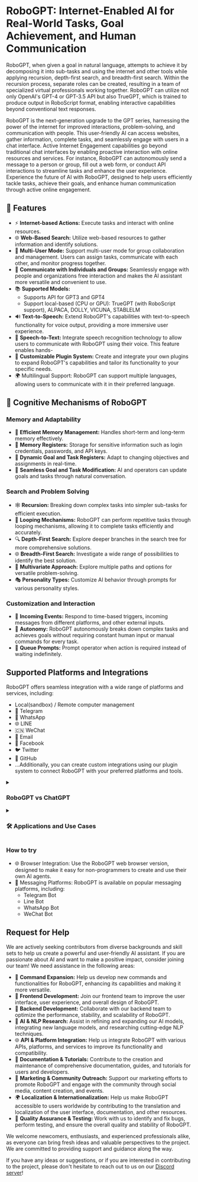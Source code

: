 # RoboGPT: Internet-Enabled AI for Real-World Tasks, Goal Achievement, and Human Communication

RoboGPT, when given a goal in natural language, attempts to achieve it by decomposing it into sub-tasks and using the internet and other tools while applying recursion, depth-first search, and breadth-first search. Within the recursion process, separate roles can be created, resulting in a team of specialized virtual professionals working together. RoboGPT can utilize not only OpenAI's GPT-4 or GPT-3.5 API but also TrueGPT, which is trained to produce output in RoboScript format, enabling interactive capabilities beyond conventional text responses.


RoboGPT is the next-generation upgrade to the GPT series, harnessing the power of the internet for improved interactions, problem-solving, and communication with people. This user-friendly AI can access websites, gather information, complete tasks, and seamlessly engage with users in a chat interface.
Active Internet Engagement capabilities go beyond traditional chat interfaces by enabling proactive interaction with online resources and services. For instance, RoboGPT can autonomously send a message to a person or group, fill out a web form, or conduct API interactions to streamline tasks and enhance the user experience.
Experience the future of AI with RoboGPT, designed to help users efficiently tackle tasks, achieve their goals, and enhance human communication through active online engagement.

## 🚀 Features
- ⚡ **Internet-based Actions:** Execute tasks and interact with online resources.
- 🌐 **Web-Based Search:** Utilize web-based resources to gather information and identify solutions.
- 👥 **Multi-User Mode:** Support multi-user mode for group collaboration and management. Users can assign tasks, communicate with each other, and monitor progress together.
- 💬 **Communicate with Individuals and Groups:** Seamlessly engage with people and organizations
free interaction and makes the AI assistant more versatile and convenient to use.
- 📚 **Supported Models:**
  - Supports API for GPT3 and GPT4
  - Support local-based (CPU or GPU): TrueGPT (with RoboScript support), ALPACA, DOLLY, VICUNA, STABLELM
- 🔊 **Text-to-Speech:** Extend RoboGPT's capabilities with text-to-speech functionality for voice output, providing a more immersive user experience.
- 🎤 **Speech-to-Text:** Integrate speech recognition technology to allow users to communicate with RoboGPT using their voice. This feature enables hands-
- 🔌 **Customizable Plugin System:** Create and integrate your own plugins to expand RoboGPT's capabilities and tailor its functionality to your specific needs.
- 🌍 Multilingual Support: RoboGPT can support multiple languages, allowing users to communicate with it in their preferred language. 

## 🧠 Cognitive Mechanisms of RoboGPT

### Memory and Adaptability
- 💾 **Efficient Memory Management:** Handles short-term and long-term memory effectively.
- 🧠 **Memory Registers:** Storage for sensitive information such as login credentials, passwords, and API keys.
- 🎯 **Dynamic Goal and Task Registers:** Adapt to changing objectives and assignments in real-time.
- 💬 **Seamless Goal and Task Modification:** AI and operators can update goals and tasks through natural conversation.

### Search and Problem Solving
- 🕸️ **Recursion:** Breaking down complex tasks into simpler sub-tasks for efficient execution.
- 🔄 **Looping Mechanisms:** RoboGPT can perform repetitive tasks through looping mechanisms, allowing it to complete tasks efficiently and accurately.
- 🔍 **Depth-First Search:** Explore deeper branches in the search tree for more comprehensive solutions.
- 🌐 **Breadth-First Search:** Investigate a wide range of possibilities to identify the best solution.
- 🌟 **Multivariate Approach:** Explore multiple paths and options for versatile problem-solving.
- 🎭 **Personality Types:** Customize AI behavior through prompts for various personality styles.

### Customization and Interaction
- 📩 **Incoming Events:** Respond to time-based triggers, incoming messages from different platforms, and other external inputs.
- 🤖 **Autonomy:** RoboGPT autonomously breaks down complex tasks and achieves goals without requiring constant human input or manual commands for every task.
- 📣 **Queue Prompts:** Prompt operator when action is required instead of waiting indefinitely.


## Supported Platforms and Integrations

RoboGPT offers seamless integration with a wide range of platforms and services, including:
- Local(sandbox) / Remote computer management
- 📱 Telegram
- 💬 WhatsApp
- 🌐 LINE
- 🇨🇳 WeChat
- 📧 Email
- 👥 Facebook
- 🐦 Twitter
- 🐙 GitHub
- ...Additionally, you can create custom integrations using our plugin system to connect RoboGPT with your preferred platforms and tools.
  
<details>
<summary><h3>RoboGPT vs ChatGPT</h3></summary>
RoboGPT builds upon the foundations of ChatGPT while offering several key enhancements:
* Passive Information Gathering: RoboGPT effectively extracts relevant information from websites and databases, providing users with the most up-to-date and accurate data for their needs, without requiring manual initiation or step-by-step instructions.
* Active Internet Engagement: RoboGPT proactively interacts with online resources and services, enabling seamless coordination with individuals and organizations to simplify tasks and enhance user experience. For instance, RoboGPT can autonomously order a pizza from a local pizzeria or arrange a taxi pickup without requiring the user to manually initiate contact.
* Enhanced Problem Solving: By leveraging its internet connectivity, RoboGPT can perform more complex tasks and provide more accurate information to users, leading to better problem-solving capabilities.
* Goal Achievement: RoboGPT is designed to help users achieve their goals by not only providing relevant information but also by actively assisting in task execution.
These differences make RoboGPT a more versatile and powerful AI assistant compared to ChatGPT, enhancing the user experience and expanding the range of tasks it can help users accomplish.
</details>

<details>
<summary><h3>🛠️ Applications and Use Cases</h3></summary>
  
RoboGPT offers a wide range of applications and use cases tailored for different target audiences:

#### 📚 Students and Educators
- 📖 Homework Assistance: RoboGPT can provide guidance, explanations, and step-by-step solutions for various academic subjects.
- 📝 Essay Writing and Editing: Get help with brainstorming, writing, and editing essays or academic papers.
- 🗂️ Research Assistance: RoboGPT can search the internet for scholarly articles, journals, and other resources to support academic research.

#### 👩‍💼 Professionals and Entrepreneurs
- 💼 Project Management: Use RoboGPT to manage projects, assign tasks, set deadlines, and monitor progress.
- 📈 Data Analysis: Leverage RoboGPT's capabilities to analyze data, generate insights, and create visualizations.
- 🤝 Networking: RoboGPT can search for potential collaborators, partners, or clients and help initiate contact.

#### 🛠️ Developers and Engineers
- 📝 Code Writing, Debugging, and Editing: RoboGPT can assist in software development tasks, including writing, debugging, testing, and editing code.
- 📚 API Documentation: Get help with understanding and utilizing various APIs in your projects.
- 🚀 Optimization: Receive suggestions and guidance for optimizing code and system performance.

#### 🎨 Creatives and Designers
- 💡 Idea Generation: Generate creative ideas for projects, designs, or campaigns.
- 🖼️ Visual Design Assistance: Receive guidance on visual design elements, color palettes, and layout choices.
- ✍️ Copywriting: Get help with crafting compelling copy for advertisements, social media, and other marketing materials.

#### 💼 Businesses and Organizations
- 📣 Social Media Management: Automate and optimize social media content creation, scheduling, and engagement.
- 📈 Market Research: Conduct competitive analysis, customer surveys, and other market research tasks.
- 🛍️ E-commerce Support: RoboGPT can assist with product recommendations, order processing, and customer support.

#### 🤖 Marketing and Sales
- 📈 Traffic Generation: Use RoboGPT to generate traffic to your website or social media accounts through automated posting and engagement.
- 📊 Lead Generation: Automate lead generation processes and capture leads through chatbots, web forms, and other methods.
- 💼 Sales Support: Use RoboGPT to assist sales teams with lead nurturing, customer engagement, and follow-up.

#### 📞 Customer Support
- 📞 Customer Service: RoboGPT can handle routine customer inquiries and support requests, freeing up support staff to focus on more complex issues.
- 🤖 Chatbots: Use RoboGPT to build and deploy chatbots for customer support and engagement on websites and social media platforms.
- 🧩 Troubleshooting: RoboGPT can assist customers with basic troubleshooting and technical support issues.

#### 🤵 Human Resources
- 📝 Resume Screening: Use RoboGPT to automatically screen resumes and identify qualified candidates for job openings.
- 🎓 Employee Training: RoboGPT can assist with employee training and development by providing personalized guidance and support.
- 🗂️ HR Management: Use RoboGPT to manage HR tasks such as onboarding, benefits enrollment, and performance management.

#### 🤖 Automation
- 🤖 Robotic Process Automation (RPA): Use RoboGPT to automate repetitive and routine tasks, such as data entry, report generation, and document processing.
- 🌐 Web Scraping: Use RoboGPT to extract data from websites and other online sources for analysis and reporting.
- 📂 File Management: RoboGPT can assist with file organization, storage, and retrieval tasks.

#### 🎮 Gaming
- 🎮 Game Design: RoboGPT can assist game designers with concept development, storyboarding, and character creation.
- 🤖 Non-Player Characters (NPCs): Use RoboGPT to create intelligent NPCs that can interact with players and adapt to changing game conditions.
- 🌱 Game Simulation: Use RoboGPT to simulate game scenarios and test different game mechanics and strategies.
</details>


### How to try
- 🌐 Browser Integration: Use the RoboGPT web browser version, designed to make it easy for non-programmers to create and use their own AI agents.
- 📱 Messaging Platforms: RoboGPT is available on popular messaging platforms, including:
  - Telegram Bot
  - Line Bot
  - WhatsApp Bot
  - WeChat Bot

## Request for Help
We are actively seeking contributors from diverse backgrounds and skill sets to help us create a powerful and user-friendly AI assistant. If you are passionate about AI and want to make a positive impact, consider joining our team!
We need assistance in the following areas:

- 🚀 **Command Expansion:** Help us develop new commands and functionalities for RoboGPT, enhancing its capabilities and making it more versatile.
- 🎨 **Frontend Development:** Join our frontend team to improve the user interface, user experience, and overall design of RoboGPT.
- 🤖 **Backend Development:** Collaborate with our backend team to optimize the performance, stability, and scalability of RoboGPT.
- 🧠 **AI & NLP Research:** Assist in refining and expanding our AI models, integrating new language models, and researching cutting-edge NLP techniques.
- 🌐 **API & Platform Integration:** Help us integrate RoboGPT with various APIs, platforms, and services to improve its functionality and compatibility.
- 📝 **Documentation & Tutorials:** Contribute to the creation and maintenance of comprehensive documentation, guides, and tutorials for users and developers.
- 📢 **Marketing & Community Outreach:** Support our marketing efforts to promote RoboGPT and engage with the community through social media, content creation, and events.
- 🌍 **Localization & Internationalization:** Help us make RoboGPT accessible to users worldwide by contributing to the translation and localization of the user interface, documentation, and other resources.
- 🔧 **Quality Assurance & Testing:** Work with us to identify and fix bugs, perform testing, and ensure the overall quality and stability of RoboGPT.

We welcome newcomers, enthusiasts, and experienced professionals alike, as everyone can bring fresh ideas and valuable perspectives to the project. We are committed to providing support and guidance along the way.

If you have any ideas or suggestions, or if you are interested in contributing to the project, please don't hesitate to reach out to us on our [Discord server](https://discord.gg/robogpt)!

